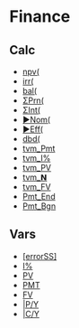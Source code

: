 # Finance


## Calc

 * <a href="../tokens/0xBB00.md" title="0xBB00">npv(</a>
 * <a href="../tokens/0xBB01.md" title="0xBB01">irr(</a>
 * <a href="../tokens/0xBB02.md" title="0xBB02">bal(</a>
 * <a href="../tokens/0xBB03.md" title="0xBB03">ΣPrn(</a>
 * <a href="../tokens/0xBB04.md" title="0xBB04">ΣInt(</a>
 * <a href="../tokens/0xBB05.md" title="0xBB05">►Nom(</a>
 * <a href="../tokens/0xBB06.md" title="0xBB06">►Eff(</a>
 * <a href="../tokens/0xBB07.md" title="0xBB07">dbd(</a>
 * <a href="../tokens/0xBB20.md" title="0xBB20">tvm_Pmt</a>
 * <a href="../tokens/0xBB21.md" title="0xBB21">tvm_I%</a>
 * <a href="../tokens/0xBB22.md" title="0xBB22">tvm_PV</a>
 * <a href="../tokens/0xBB23.md" title="0xBB23">tvm_𝗡</a>
 * <a href="../tokens/0xBB24.md" title="0xBB24">tvm_FV</a>
 * <a href="../tokens/0xBB4B.md" title="0xBB4B">Pmt_End</a>
 * <a href="../tokens/0xBB4C.md" title="0xBB4C">Pmt_Bgn</a>

## Vars

 * <a href="../tokens/0x623B.md" title="0x623B">[errorSS]</a>
 * <a href="../tokens/0x632C.md" title="0x632C">I%</a>
 * <a href="../tokens/0x632D.md" title="0x632D">PV</a>
 * <a href="../tokens/0x632E.md" title="0x632E">PMT</a>
 * <a href="../tokens/0x632F.md" title="0x632F">FV</a>
 * <a href="../tokens/0x6330.md" title="0x6330">|P/Y</a>
 * <a href="../tokens/0x6331.md" title="0x6331">|C/Y</a>

